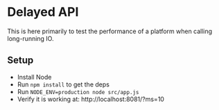 # Delayed API

This is here primarily to test the performance of a platform when calling long-running IO.

## Setup

- Install Node
- Run `npm install` to get the deps
- Run `NODE_ENV=production node src/app.js`
- Verify it is working at: http://localhost:8081/?ms=10

